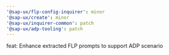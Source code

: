 ```yaml
---
'@sap-ux/flp-config-inquirer': minor
'@sap-ux/create': minor
'@sap-ux/inquirer-common': patch
'@sap-ux/adp-tooling': patch
---
```


feat: Enhance extracted FLP prompts to support ADP scenario
